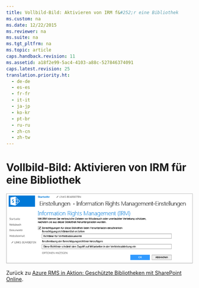 ```yaml
---
title: Vollbild-Bild: Aktivieren von IRM f&#252;r eine Bibliothek
ms.custom: na
ms.date: 12/22/2015
ms.reviewer: na
ms.suite: na
ms.tgt_pltfrm: na
ms.topic: article
caps.handback.revision: 11
ms.assetid: a18f2e99-5ac4-4103-a88c-527846374091
caps.latest.revision: 25
translation.priority.ht: 
  - de-de
  - es-es
  - fr-fr
  - it-it
  - ja-jp
  - ko-kr
  - pt-br
  - ru-ru
  - zh-cn
  - zh-tw
---
```

# Vollbild-Bild: Aktivieren von IRM f&#252;r eine Bibliothek
![Vollbild: Aktivieren von IRM für die SharePoint-Bibliothek](../../ems/AADRightsMgmt/media/AzRMS_StoryboardSPO_2.PNG "AzRMS_StoryboardSPO_2")

Zurück zu [Azure RMS in Aktion: Geschützte Bibliotheken mit SharePoint Online](http://technet.microsoft.com/library/jj585026.aspx#BKMK_Example_SharePoint).

